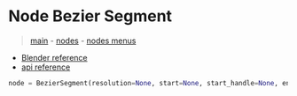 # Node Bezier Segment

> [main](../structure.md) - [nodes](nodes.md) - [nodes menus](nodes_menus.md)

- [Blender reference](https://docs.blender.org/manual/en/latest/modeling/geometry_nodes/curve_primitives/bezier_segment.html)
 - [api reference]({node.blender_python_ref})

```python
node = BezierSegment(resolution=None, start=None, start_handle=None, end_handle=None, end=None, mode='POSITION')```
